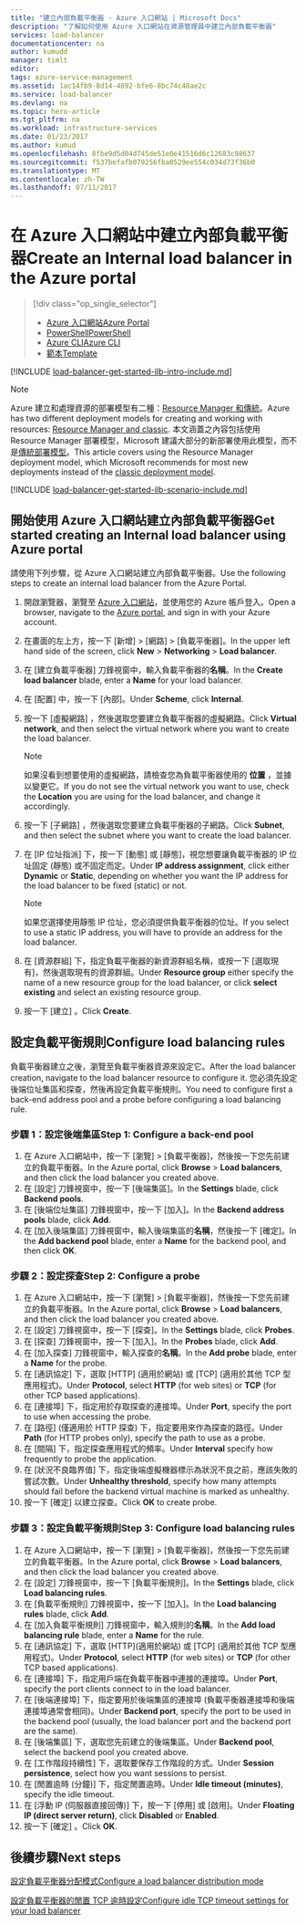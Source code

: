 ```yaml
---
title: "建立內部負載平衡器 - Azure 入口網站 | Microsoft Docs"
description: "了解如何使用 Azure 入口網站在資源管理員中建立內部負載平衡器"
services: load-balancer
documentationcenter: na
author: kumudd
manager: timlt
editor: 
tags: azure-service-management
ms.assetid: 1ac14fb9-8d14-4892-bfe6-8bc74c48ae2c
ms.service: load-balancer
ms.devlang: na
ms.topic: hero-article
ms.tgt_pltfrm: na
ms.workload: infrastructure-services
ms.date: 01/23/2017
ms.author: kumud
ms.openlocfilehash: 8fbe9d5d04d745de51e0e41516d6c12683c98637
ms.sourcegitcommit: f537befafb079256fba0529ee554c034d73f36b0
ms.translationtype: MT
ms.contentlocale: zh-TW
ms.lasthandoff: 07/11/2017
---
```

# <a name="create-an-internal-load-balancer-in-the-azure-portal"></a><span data-ttu-id="bda6f-103">在 Azure 入口網站中建立內部負載平衡器</span><span class="sxs-lookup"><span data-stu-id="bda6f-103">Create an Internal load balancer in the Azure portal</span></span>

> [!div class="op_single_selector"]
> * [<span data-ttu-id="bda6f-104">Azure 入口網站</span><span class="sxs-lookup"><span data-stu-id="bda6f-104">Azure Portal</span></span>](../load-balancer/load-balancer-get-started-ilb-arm-portal.md)
> * [<span data-ttu-id="bda6f-105">PowerShell</span><span class="sxs-lookup"><span data-stu-id="bda6f-105">PowerShell</span></span>](../load-balancer/load-balancer-get-started-ilb-arm-ps.md)
> * [<span data-ttu-id="bda6f-106">Azure CLI</span><span class="sxs-lookup"><span data-stu-id="bda6f-106">Azure CLI</span></span>](../load-balancer/load-balancer-get-started-ilb-arm-cli.md)
> * [<span data-ttu-id="bda6f-107">範本</span><span class="sxs-lookup"><span data-stu-id="bda6f-107">Template</span></span>](../load-balancer/load-balancer-get-started-ilb-arm-template.md)

[!INCLUDE [load-balancer-get-started-ilb-intro-include.md](../../includes/load-balancer-get-started-ilb-intro-include.md)]

> [!NOTE]
> <span data-ttu-id="bda6f-108">Azure 建立和處理資源的部署模型有二種：[Resource Manager 和傳統](../azure-resource-manager/resource-manager-deployment-model.md)。</span><span class="sxs-lookup"><span data-stu-id="bda6f-108">Azure has two different deployment models for creating and working with resources:  [Resource Manager and classic](../azure-resource-manager/resource-manager-deployment-model.md).</span></span>  <span data-ttu-id="bda6f-109">本文涵蓋之內容包括使用 Resource Manager 部署模型，Microsoft 建議大部分的新部署使用此模型，而不是[傳統部署模型](load-balancer-get-started-ilb-classic-ps.md)。</span><span class="sxs-lookup"><span data-stu-id="bda6f-109">This article covers using the Resource Manager deployment model, which Microsoft recommends for most new deployments instead of the [classic deployment model](load-balancer-get-started-ilb-classic-ps.md).</span></span>

[!INCLUDE [load-balancer-get-started-ilb-scenario-include.md](../../includes/load-balancer-get-started-ilb-scenario-include.md)]

## <a name="get-started-creating-an-internal-load-balancer-using-azure-portal"></a><span data-ttu-id="bda6f-110">開始使用 Azure 入口網站建立內部負載平衡器</span><span class="sxs-lookup"><span data-stu-id="bda6f-110">Get started creating an Internal load balancer using Azure portal</span></span>

<span data-ttu-id="bda6f-111">請使用下列步驟，從 Azure 入口網站建立內部負載平衡器。</span><span class="sxs-lookup"><span data-stu-id="bda6f-111">Use the following steps to create an internal load balancer from the Azure Portal.</span></span>

1. <span data-ttu-id="bda6f-112">開啟瀏覽器，瀏覽至 [Azure 入口網站](http://portal.azure.com)，並使用您的 Azure 帳戶登入。</span><span class="sxs-lookup"><span data-stu-id="bda6f-112">Open a browser, navigate to the [Azure portal](http://portal.azure.com), and sign in with your Azure account.</span></span>
2. <span data-ttu-id="bda6f-113">在畫面的左上方，按一下 [新增] > [網路] > [負載平衡器]。</span><span class="sxs-lookup"><span data-stu-id="bda6f-113">In the upper left hand side of the screen, click **New** > **Networking** > **Load balancer**.</span></span>
3. <span data-ttu-id="bda6f-114">在 [建立負載平衡器] 刀鋒視窗中，輸入負載平衡器的**名稱**。</span><span class="sxs-lookup"><span data-stu-id="bda6f-114">In the **Create load balancer** blade, enter a **Name** for your load balancer.</span></span>
4. <span data-ttu-id="bda6f-115">在 [配置] 中，按一下 [內部]。</span><span class="sxs-lookup"><span data-stu-id="bda6f-115">Under **Scheme**, click **Internal**.</span></span>
5. <span data-ttu-id="bda6f-116">按一下 [虛擬網路] ，然後選取您要建立負載平衡器的虛擬網路。</span><span class="sxs-lookup"><span data-stu-id="bda6f-116">Click **Virtual network**, and then select the virtual network where you want to create the load balancer.</span></span>

   > [!NOTE]
   > <span data-ttu-id="bda6f-117">如果沒看到想要使用的虛擬網路，請檢查您為負載平衡器使用的 **位置** ，並據以變更它。</span><span class="sxs-lookup"><span data-stu-id="bda6f-117">If you do not see the virtual network you want to use, check the **Location** you are using for the load balancer, and change it accordingly.</span></span>

6. <span data-ttu-id="bda6f-118">按一下 [子網路] ，然後選取您要建立負載平衡器的子網路。</span><span class="sxs-lookup"><span data-stu-id="bda6f-118">Click **Subnet**, and then select the subnet where you want to create the load balancer.</span></span>
7. <span data-ttu-id="bda6f-119">在 [IP 位址指派] 下，按一下 [動態] 或 [靜態]，視您想要讓負載平衡器的 IP 位址固定 (靜態) 或不固定而定。</span><span class="sxs-lookup"><span data-stu-id="bda6f-119">Under **IP address assignment**, click either **Dynamic** or **Static**, depending on whether you want the IP address for the load balancer to be fixed (static) or not.</span></span>

   > [!NOTE]
   > <span data-ttu-id="bda6f-120">如果您選擇使用靜態 IP 位址，您必須提供負載平衡器的位址。</span><span class="sxs-lookup"><span data-stu-id="bda6f-120">If you select to use a static IP address, you will have to provide an address for the load balancer.</span></span>

8. <span data-ttu-id="bda6f-121">在 [資源群組] 下，指定負載平衡器的新資源群組名稱，或按一下 [選取現有]，然後選取現有的資源群組。</span><span class="sxs-lookup"><span data-stu-id="bda6f-121">Under **Resource group** either specify the name of a new resource group for the load balancer, or click **select existing** and select an existing resource group.</span></span>
9. <span data-ttu-id="bda6f-122">按一下 [建立] 。</span><span class="sxs-lookup"><span data-stu-id="bda6f-122">Click **Create**.</span></span>

## <a name="configure-load-balancing-rules"></a><span data-ttu-id="bda6f-123">設定負載平衡規則</span><span class="sxs-lookup"><span data-stu-id="bda6f-123">Configure load balancing rules</span></span>

<span data-ttu-id="bda6f-124">負載平衡器建立之後，瀏覽至負載平衡器資源來設定它。</span><span class="sxs-lookup"><span data-stu-id="bda6f-124">After the load balancer creation, navigate to the load balancer resource to configure it.</span></span>
<span data-ttu-id="bda6f-125">您必須先設定後端位址集區和探查，然後再設定負載平衡規則。</span><span class="sxs-lookup"><span data-stu-id="bda6f-125">You need to configure first a back-end address pool and a probe before configuring a load balancing rule.</span></span>

### <a name="step-1-configure-a-back-end-pool"></a><span data-ttu-id="bda6f-126">步驟 1：設定後端集區</span><span class="sxs-lookup"><span data-stu-id="bda6f-126">Step 1: Configure a back-end pool</span></span>

1. <span data-ttu-id="bda6f-127">在 Azure 入口網站中，按一下 [瀏覽] > [負載平衡器]，然後按一下您先前建立的負載平衡器。</span><span class="sxs-lookup"><span data-stu-id="bda6f-127">In the Azure portal, click **Browse** > **Load balancers**, and then click the load balancer you created above.</span></span>
2. <span data-ttu-id="bda6f-128">在 [設定] 刀鋒視窗中，按一下 [後端集區]。</span><span class="sxs-lookup"><span data-stu-id="bda6f-128">In the **Settings** blade, click **Backend pools**.</span></span>
3. <span data-ttu-id="bda6f-129">在 [後端位址集區] 刀鋒視窗中，按一下 [加入]。</span><span class="sxs-lookup"><span data-stu-id="bda6f-129">In the **Backend address pools** blade, click **Add**.</span></span>
4. <span data-ttu-id="bda6f-130">在 [加入後端集區] 刀鋒視窗中，輸入後端集區的**名稱**，然後按一下 [確定]。</span><span class="sxs-lookup"><span data-stu-id="bda6f-130">In the **Add backend pool** blade, enter a **Name** for the backend pool, and then click **OK**.</span></span>

### <a name="step-2-configure-a-probe"></a><span data-ttu-id="bda6f-131">步驟 2：設定探查</span><span class="sxs-lookup"><span data-stu-id="bda6f-131">Step 2: Configure a probe</span></span>

1. <span data-ttu-id="bda6f-132">在 Azure 入口網站中，按一下 [瀏覽] > [負載平衡器]，然後按一下您先前建立的負載平衡器。</span><span class="sxs-lookup"><span data-stu-id="bda6f-132">In the Azure portal, click **Browse** > **Load balancers**, and then click the load balancer you created above.</span></span>
2. <span data-ttu-id="bda6f-133">在 [設定] 刀鋒視窗中，按一下 [探查]。</span><span class="sxs-lookup"><span data-stu-id="bda6f-133">In the **Settings** blade, click **Probes**.</span></span>
3. <span data-ttu-id="bda6f-134">在 [探查] 刀鋒視窗中，按一下 [加入]。</span><span class="sxs-lookup"><span data-stu-id="bda6f-134">In the **Probes**  blade, click **Add**.</span></span>
4. <span data-ttu-id="bda6f-135">在 [加入探查] 刀鋒視窗中，輸入探查的**名稱**。</span><span class="sxs-lookup"><span data-stu-id="bda6f-135">In the **Add probe** blade, enter a **Name** for the probe.</span></span>
5. <span data-ttu-id="bda6f-136">在 [通訊協定] 下，選取 [HTTP] \(適用於網站) 或 [TCP] \(適用於其他 TCP 型應用程式)。</span><span class="sxs-lookup"><span data-stu-id="bda6f-136">Under **Protocol**, select **HTTP** (for web sites) or **TCP** (for other TCP based applications).</span></span>
6. <span data-ttu-id="bda6f-137">在 [連接埠] 下，指定用於存取探查的連接埠。</span><span class="sxs-lookup"><span data-stu-id="bda6f-137">Under **Port**, specify the port to use when accessing the probe.</span></span>
7. <span data-ttu-id="bda6f-138">在 [路徑]  \(僅適用於 HTTP 探查) 下，指定要用來作為探查的路徑。</span><span class="sxs-lookup"><span data-stu-id="bda6f-138">Under **Path** (for HTTP probes only), specify the path to use as a probe.</span></span>
8. <span data-ttu-id="bda6f-139">在 [間隔]  下，指定探查應用程式的頻率。</span><span class="sxs-lookup"><span data-stu-id="bda6f-139">Under **Interval** specify how frequently to probe the application.</span></span>
9. <span data-ttu-id="bda6f-140">在 [狀況不良臨界值] 下，指定後端虛擬機器標示為狀況不良之前，應該失敗的嘗試次數。</span><span class="sxs-lookup"><span data-stu-id="bda6f-140">Under **Unhealthy threshold**, specify how many attempts should fail before the backend virtual machine is marked as unhealthy.</span></span>
10. <span data-ttu-id="bda6f-141">按一下 [確定]  以建立探查。</span><span class="sxs-lookup"><span data-stu-id="bda6f-141">Click **OK** to create probe.</span></span>

### <a name="step-3-configure-load-balancing-rules"></a><span data-ttu-id="bda6f-142">步驟 3：設定負載平衡規則</span><span class="sxs-lookup"><span data-stu-id="bda6f-142">Step 3: Configure load balancing rules</span></span>

1. <span data-ttu-id="bda6f-143">在 Azure 入口網站中，按一下 [瀏覽] > [負載平衡器]，然後按一下您先前建立的負載平衡器。</span><span class="sxs-lookup"><span data-stu-id="bda6f-143">In the Azure portal, click **Browse** > **Load balancers**, and then click the load balancer you created above.</span></span>
2. <span data-ttu-id="bda6f-144">在 [設定] 刀鋒視窗中，按一下 [負載平衡規則]。</span><span class="sxs-lookup"><span data-stu-id="bda6f-144">In the **Settings** blade, click **Load balancing rules**.</span></span>
3. <span data-ttu-id="bda6f-145">在 [負載平衡規則] 刀鋒視窗中，按一下 [加入]。</span><span class="sxs-lookup"><span data-stu-id="bda6f-145">In the **Load balancing rules** blade, click **Add**.</span></span>
4. <span data-ttu-id="bda6f-146">在 [加入負載平衡規則] 刀鋒視窗中，輸入規則的**名稱**。</span><span class="sxs-lookup"><span data-stu-id="bda6f-146">In the **Add load balancing rule** blade, enter a **Name** for the rule.</span></span>
5. <span data-ttu-id="bda6f-147">在 [通訊協定] 下，選取 [HTTP]\(適用於網站) 或 [TCP] \(適用於其他 TCP 型應用程式)。</span><span class="sxs-lookup"><span data-stu-id="bda6f-147">Under **Protocol**, select **HTTP** (for web sites) or **TCP** (for other TCP based applications).</span></span>
6. <span data-ttu-id="bda6f-148">在 [連接埠] 下，指定用戶端在負載平衡器中連接的連接埠。</span><span class="sxs-lookup"><span data-stu-id="bda6f-148">Under **Port**, specify the port clients connect to in the load balancer.</span></span>
7. <span data-ttu-id="bda6f-149">在 [後端連接埠] 下，指定要用於後端集區的連接埠 (負載平衡器連接埠和後端連接埠通常會相同)。</span><span class="sxs-lookup"><span data-stu-id="bda6f-149">Under **Backend port**, specify the port to be used in the backend pool (usually, the load balancer port and the backend port are the same).</span></span>
8. <span data-ttu-id="bda6f-150">在 [後端集區] 下，選取您先前建立的後端集區。</span><span class="sxs-lookup"><span data-stu-id="bda6f-150">Under **Backend pool**, select the backend pool you created above.</span></span>
9. <span data-ttu-id="bda6f-151">在 [工作階段持續性] 下，選取要保存工作階段的方式。</span><span class="sxs-lookup"><span data-stu-id="bda6f-151">Under **Session persistence**, select how you want sessions to persist.</span></span>
10. <span data-ttu-id="bda6f-152">在 [閒置逾時 (分鐘)] 下，指定閒置逾時。</span><span class="sxs-lookup"><span data-stu-id="bda6f-152">Under **Idle timeout (minutes)**, specify the idle timeout.</span></span>
11. <span data-ttu-id="bda6f-153">在 [浮動 IP (伺服器直接回傳)] 下，按一下 [停用] 或 [啟用]。</span><span class="sxs-lookup"><span data-stu-id="bda6f-153">Under **Floating IP (direct server return)**, click **Disabled** or **Enabled**.</span></span>
12. <span data-ttu-id="bda6f-154">按一下 [確定] 。</span><span class="sxs-lookup"><span data-stu-id="bda6f-154">Click **OK**.</span></span>

## <a name="next-steps"></a><span data-ttu-id="bda6f-155">後續步驟</span><span class="sxs-lookup"><span data-stu-id="bda6f-155">Next steps</span></span>

[<span data-ttu-id="bda6f-156">設定負載平衡器分配模式</span><span class="sxs-lookup"><span data-stu-id="bda6f-156">Configure a load balancer distribution mode</span></span>](load-balancer-distribution-mode.md)

[<span data-ttu-id="bda6f-157">設定負載平衡器的閒置 TCP 逾時設定</span><span class="sxs-lookup"><span data-stu-id="bda6f-157">Configure idle TCP timeout settings for your load balancer</span></span>](load-balancer-tcp-idle-timeout.md)

